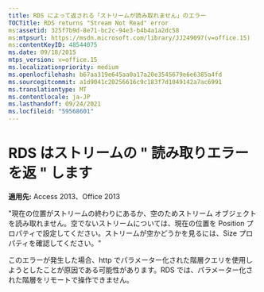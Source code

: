 ```yaml
---
title: RDS によって返される「ストリームが読み取れません」のエラー
TOCTitle: RDS returns "Stream Not Read" error
ms:assetid: 325f7b9d-8e71-bc2c-94e3-b4b4a1a2dc58
ms:mtpsurl: https://msdn.microsoft.com/library/JJ249097(v=office.15)
ms:contentKeyID: 48544075
ms.date: 09/18/2015
mtps_version: v=office.15
ms.localizationpriority: medium
ms.openlocfilehash: b67aa319e645aa0a17a20e3545679e6e6385a4fd
ms.sourcegitcommit: a1d9041c20256616c9c183f7d1049142a7ac6991
ms.translationtype: MT
ms.contentlocale: ja-JP
ms.lasthandoff: 09/24/2021
ms.locfileid: "59568601"
---
```

# <a name="rds-returns-stream-not-read-error"></a>RDS はストリームの \" 読み取りエラーを返 \" します


**適用先:** Access 2013、Office 2013

"現在の位置がストリームの終わりにあるか、空のためストリーム オブジェクトを読み取れません。空でないストリームについては、現在の位置を Position プロパティで設定してください。ストリームが空かどうかを見るには、Size プロパティを確認してください。"

このエラーが発生した場合、http でパラメーター化された階層クエリを使用しようとしたことが原因である可能性があります。RDS では、パラメーター化された階層をリモートで操作できません。


